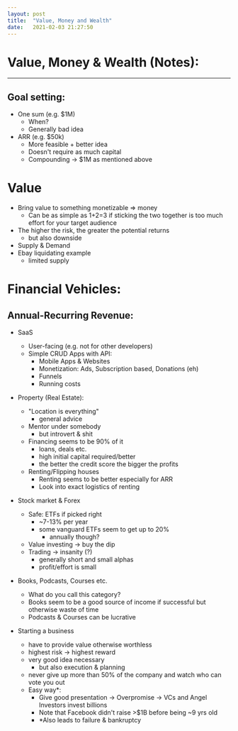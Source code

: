 ```yaml
---
layout: post
title:  "Value, Money and Wealth"
date:   2021-02-03 21:27:50
---
```

# Value, Money & Wealth (Notes):
--- 

## Goal setting:
- One sum (e.g. $1M)
	- When?
	- Generally bad idea
- ARR (e.g. $50k)
	- More feasible + better idea
	- Doesn't require as much capital
	- Compounding -> $1M as mentioned above 

# Value 
- Bring value to something monetizable => money
	- Can be as simple as 1+2=3 if sticking the two together is too much effort for your target audience
- The higher the risk, the greater the potential returns
	- but also downside
- Supply & Demand
- Ebay liquidating example
	- limited supply

# Financial Vehicles:
## Annual-Recurring Revenue:
- SaaS
	- User-facing (e.g. not for other developers)
	- Simple CRUD Apps with API:
		- Mobile Apps & Websites
		- Monetization: Ads, Subscription based, Donations (eh)
		- Funnels
		- Running costs

- Property (Real Estate):
	- "Location is everything" 
		- general advice 
	- Mentor under somebody
		- but introvert & shit
	- Financing seems to be 90% of it
		- loans, deals etc.
		- high initial capital required/better
		- the better the credit score the bigger the profits
	- Renting/Flipping houses
		- Renting seems to be better especially for ARR
		- Look into exact logistics of renting

- Stock market & Forex
	- Safe: ETFs if picked right
		- ~7-13% per year
		- some vanguard ETFs seem to get up to 20%
			- annually though?
	- Value investing -> buy the dip
	- Trading -> insanity (?)
		- generally short and small alphas
		- profit/effort is small

- Books, Podcasts, Courses etc.
	- What do you call this category?
	- Books seem to be a good source of income if successful but otherwise waste of time
	- Podcasts & Courses can be lucrative 

- Starting a business
	- have to provide value otherwise worthless
	- highest risk -> highest reward
	- very good idea necessary
		- but also execution & planning
	- never give up more than 50% of the company and watch who can vote you out 
	- Easy way*:
		- Give good presentation -> Overpromise -> VCs and Angel Investors invest billions
		- Note that Facebook didn't raise >$1B before being ~9 yrs old
		- *Also leads to failure & bankruptcy


